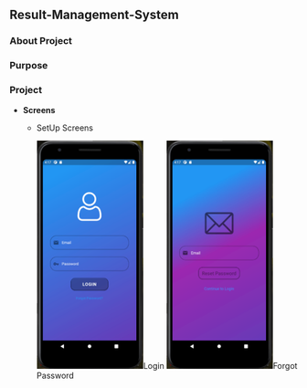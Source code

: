 ## Result-Management-System

### About Project

### Purpose

### Project

  * __Screens__
  
    * SetUp Screens
    
      
      <img src="ScreenShots/Setup/loginScreen.png" height="400">Login</img>
      <img src="ScreenShots/Setup/forgot_passwordScreen.png" height="400">Forgot Password</img>



